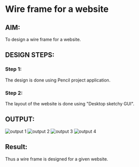 # Wire frame for a website

## AIM:
To design a wire frame for a website.

## DESIGN STEPS:

### Step 1:
The design is done using Pencil project application. 

### Step 2:
The layout of the website is done using "Desktop sketchy GUI".

## OUTPUT:
![output 1](home.png)
![output 2](2nd.png)
![output 3](3rd.png)
![output 4](4th.png)





## Result:
Thus a wire frame is designed for a given website.
